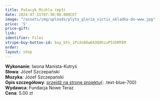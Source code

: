 ```yaml
---
title: Pałacyk Michla (mp3)
date: 2024-07-31T07:30:00.000CET
image: "/assets/img/uploads/plyta_gloria_victis_okladka-do-www.jpg"
price: '5' 
price-gift: 
link: 
identifier: Files
stripe-buy-button-id: buy_btn_1PiXn0Dw6kOQ9hzxP51hMTEM
order: 
layout: shop
---
```

 
**Wykonanie**: Iwona Manista-Kutryś           
**Słowa**: Józef Szczepański    
**Muzyka**: Józef Szczepański      
**Opis szczegółowy**: [przejdź na stronę projektu](/projekty/gloria-victis/){: .text-blue-700}   
**Wydawca**: Fundacja Nowe Teraz  
**Cena**: 5.00 zł   

